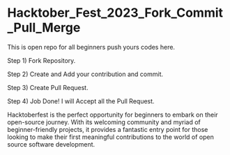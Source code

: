 # Hacktober_Fest_2023_Fork_Commit_Pull_Merge

This is open repo for all beginners push yours codes here.

Step 1) Fork Repository.


Step 2) Create and Add your contribution and commit.


Step 3) Create Pull Request.


Step 4)  Job Done! I will Accept all the Pull Request. 



Hacktoberfest is the perfect opportunity for beginners to embark on their open-source journey. With its welcoming community and myriad of beginner-friendly projects, it provides a fantastic entry point for those looking to make their first meaningful contributions to the world of open source software development.
